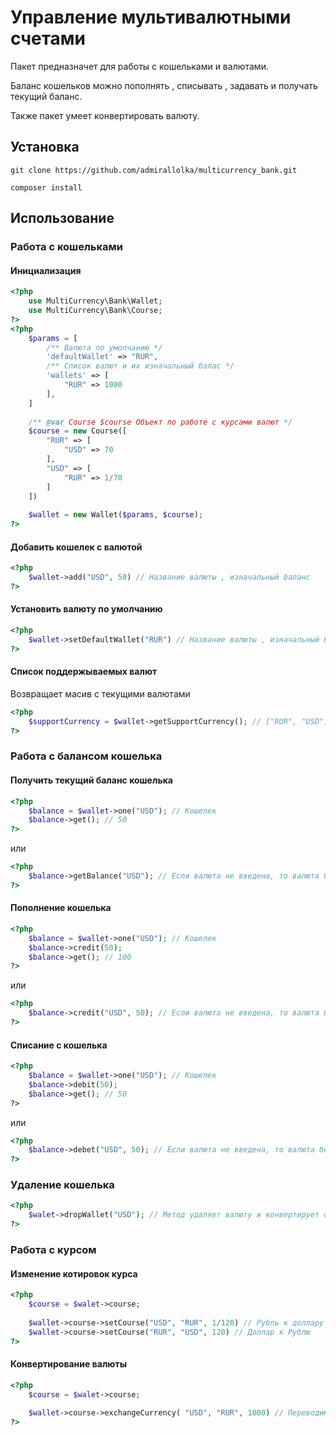 # Управление мультивалютными счетами

Пакет предназначет для работы с кошельками и валютами. 

Баланс кошельков можно пополнять , списывать , задавать и получать текущий баланс.

Также пакет умеет конвертировать валюту. 

## Установка
``` shell
git clone https://github.com/admirallolka/multicurrency_bank.git

composer install
```

## Использование

### Работа с кошельками

#### Инициализация
```php
<?php
    use MultiCurrency\Bank\Wallet;
    use MultiCurrency\Bank\Course;
?>
<?php
    $params = [
        /** Валюта по умолчанию */
        'defaultWallet' => "RUR",
        /** Список валют и их изначальный балас */ 
        'wallets' => [
            "RUR" => 1000
        ],
    ]
    
    /** @var Course $course Объект по работе с курсами валют */
    $course = new Course([
        "RUR" => [
            "USD" => 70         
        ],
        "USD" => [
            "RUR" => 1/70        
        ]
    ]) 
    
    $wallet = new Wallet($params, $course);
?>
```

#### Добавить кошелек с валютой
```php
<?php
    $wallet->add("USD", 50) // Название валюты , изначальный баланс 
?>
```
#### Установить валюту по умолчанию
```php
<?php
    $wallet->setDefaultWallet("RUR") // Название валюты , изначальный баланс 
?>
```
#### Список поддержываемых валют
Возвращает масив с текущими валютами
```php
<?php 
    $supportCurrency = $wallet->getSupportCurrency(); // ["RUR", "USD"]
?>
```
### Работа с балансом кошелька
#### Получить текущий баланс кошелька

```php
<?php
    $balance = $wallet->one("USD"); // Кошелек
    $balance->get(); // 50
?>
```
или
```php
<?php
    $balance->getBalance("USD"); // Если валюта не введена, то валюта берется из значения по умолчанию
?>
```


#### Пополнение кошелька 
```php
<?php
    $balance = $wallet->one("USD"); // Кошелек
    $balance->credit(50); 
    $balance->get(); // 100
?>
```
или
```php
<?php
    $balance->credit("USD", 50); // Если валюта не введена, то валюта берется из значения по умолчанию
?>
```

#### Списание с кошелька
```php
<?php
    $balance = $wallet->one("USD"); // Кошелек
    $balance->debit(50); 
    $balance->get(); // 50
?>
```
или
```php
<?php
    $balance->debet("USD", 50); // Если валюта не введена, то валюта берется из значения по умолчанию
?>
```

### Удаление кошелька
```php
<?php
    $walet->dropWallet("USD"); // Метод удаляет валюту и конвертирует остаток, пополняя кошелек по умолчанию
?>
```

### Работа с курсом 

#### Изменение котировок курса
```php
<?php
    $course = $walet->course;
    
    $wallet->course->setCourse("USD", "RUR", 1/120) // Рубль к доллару
    $wallet->course->setCourse("RUR", "USD", 120) // Доллар к Рублю
?>
```

#### Конвертирование валюты
```php
<?php
    $course = $walet->course;
    
    $wallet->course->exchangeCurrency( "USD", "RUR", 1000) // Переводим рубли в доллары
?>
```



